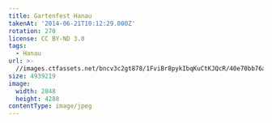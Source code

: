 ```yaml
---
title: Gartenfest Hanau
takenAt: '2014-06-21T10:12:29.000Z'
rotation: 270
license: CC BY-ND 3.0
tags:
  - Hanau
url: >-
  //images.ctfassets.net/bncv3c2gt878/1FviBr8pykIbqKuCtKJQcR/40e70bb76a67466ad0b280ceecef5408/gartenfest-hanau_14469501381_o
size: 4939219
image:
  width: 2848
  height: 4288
contentType: image/jpeg
---
```


